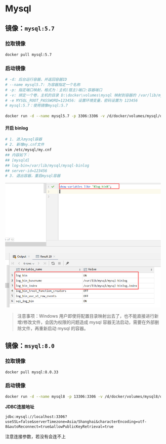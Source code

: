 # Mysql

## 镜像：`mysql:5.7`

### 拉取镜像

```bash
docker pull mysql:5.7
```

### 启动镜像

```bash
# -d: 后台运行容器，并返回容器ID
# --name mysql5.7: 为容器指定一个名称
# -p: 指定端口映射，格式为：主机(宿主)端口:容器端口
# -v: 绑定一个卷，主机的目录 D:\docker\volumes\mysql 映射到容器的 /var/lib/mysql
# -e MYSQL_ROOT_PASSWORD=123456: 设置环境变量，密码设置为 123456
# mysql:5.7：使用镜像mysql:5.7

docker run -d --name mysql5.7 -p 3306:3306 -v /d/docker/volumes/mysql/data:/var/lib/mysql -v /d/docker/volumes/mysql/logs:/var/log/mysql -e MYSQL_ROOT_PASSWORD=123456 mysql:5.7
``` 

#### 开启 binlog

```bash
# 1. 进入mysql容器
# 2. 新增my.cnf文件
vim /etc/mysql/my.cnf
## 内容如下：
## [mysqld]
## log-bin=/var/lib/mysql/mysql-binlog
## server-id=123456
# 3. 退出容器，重启mysql容器
```

![](images/mysql_5.7-20220121120107.png)

> 注意事项：Windows 用户即使将配置目录映射出去了，也不能直接进行新增/修改文件，会因为权限的问题造成 mysql 容器无法启动，需要在外部删除文件，再重新启动 mysql 的容器。

## 镜像：`msyql:8.0`

### 拉取镜像

```shell
docker pull mysql:8.0.33
```

### 启动镜像

```sh
docker run -d --name mysql8 -p 13306:3306 -v /d/docker/volumes/mysql8/data:/var/lib/mysql -v /d/docker/volumes/mysql8/logs:/var/log/mysql -e MYSQL_ROOT_PASSWORD=123456 mysql:8.0.33
```

**JDBC连接地址**

```
jdbc:mysql://localhost:3306?useSSL=false&serverTimezone=Asia/Shanghai&characterEncoding=utf-8&autoReconnect=true&allowPublicKeyRetrieval=true
```

注意连接参数，若没有会连不上